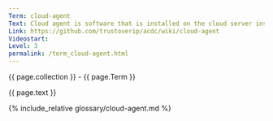 ```yaml
---
Term: cloud-agent
Text: Cloud agent is software that is installed on the cloud server instances for  security, monitoring, and analysis
Link: https://github.com/trustoverip/acdc/wiki/cloud-agent
Videostart: 
Level: 3
permalink: /term_cloud-agent.html
---
```


{{ page.collection }} - {{ page.Term }}

   {{ page.text }}

{% include_relative glossary/cloud-agent.md %}

